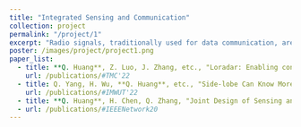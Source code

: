 ```yaml
---
title: "Integrated Sensing and Communication"
collection: project
permalink: "/project/1"
excerpt: "Radio signals, traditionally used for data communication, are now emerging as sensing media. Researchers have demonstrated the great potential of RF sensing, including understanding gesture commands and monitoring vital signs. However, sensing and communication are contradictory purposes. For the sensing purpose, we use a known sequence to probe unknown channel conditions, while for the communication purpose, we decode unknown messages assuming that the channel conditions are known. We address the challenges encountered when integrating sensing and communication functions and thus they can work in harmony. Accordingly, we build up prototypes to test the performance of our design."
poster: /images/project/project1.png
paper_list:
  - title: **Q. Huang**, Z. Luo, J. Zhang, etc., "Loradar: Enabling concurrent radar sensing and lora communication", IEEE Transactions on Mobile Computing 21 (6), 2045-2057, 2020
    url: /publications/#TMC'22
  - title: Q. Yang, H. Wu, **Q. Huang**, etc., "Side-lobe Can Know More: Towards Simultaneous Communication and Sensing for mmWave", in Proceedings of the ACM on Interactive, Mobile, Wearable and Ubiquitous Technologies (IMWUT'23), Volume 6, Issue 4
    url: /publications/#IMWUT'22
  - title: **Q. Huang**, H. Chen, Q. Zhang, "Joint Design of Sensing and Communication Systems for Smart Homes", IEEE Network 34 (6), 191-197, 2020
  - url: /publications/#IEEENetwork20
---
```

